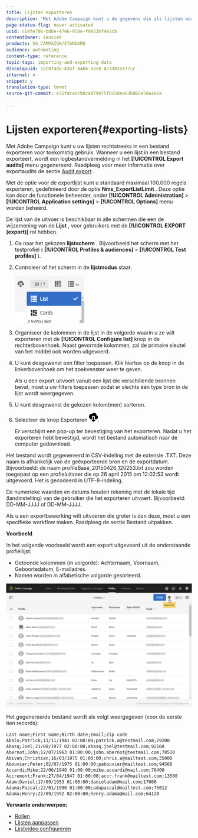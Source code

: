 ```yaml
---
title: Lijsten exporteren
description: 'Met Adobe Campaign kunt u de gegevens die als lijsten worden weergegeven, vanuit een overzichtsscherm rechtstreeks in een bestand exporteren voor toekomstig gebruik. '
page-status-flag: never-activated
uuid: c64fe706-bd6e-4746-958e-f94226f4e2cb
contentOwner: sauviat
products: SG_CAMPAIGN/STANDARD
audience: automating
content-type: reference
topic-tags: importing-and-exporting-data
discoiquuid: 12c874da-435f-44b6-a3c8-873301e177cc
internal: n
snippet: y
translation-type: tm+mt
source-git-commit: e35fdca6cb8cad79975f8150aa63bd65e50a4e1a

---
```



# Lijsten exporteren{#exporting-lists}

Met Adobe Campaign kunt u uw lijsten rechtstreeks in een bestand exporteren voor toekomstig gebruik. Wanneer u een lijst in een bestand exporteert, wordt een logbestandvermelding in het **[!UICONTROL Export audits]** menu gegenereerd. Raadpleeg voor meer informatie over exportaudits de sectie [Audit export](../../administration/using/auditing-export-logs.md) .

Met de optie voor de exportlijst kunt u standaard maximaal 100.000 regels exporteren, gedefinieerd door de optie **Nms_ExportListLimit** . Deze optie kan door de functionele beheerder, onder **[!UICONTROL Administration]** > **[!UICONTROL Application settings]** > **[!UICONTROL Options]** menu worden beheerd.

De lijst van de uitvoer is beschikbaar in alle schermen die een de wijzemening van de **Lijst** , voor gebruikers met de **[!UICONTROL EXPORT (export)]** rol hebben.

1. Ga naar het gekozen **lijstscherm** . Bijvoorbeeld het scherm met het testprofiel ( **[!UICONTROL Profiles & audiences]** > **[!UICONTROL Test profiles]** ).
1. Controleer of het scherm in de **lijstmodus** staat.

   ![](assets/export_list_mode_switch.png)

1. Organiseer de kolommen in de lijst in de volgorde waarin u ze wilt exporteren met de **[!UICONTROL Configure list]** knop in de rechterbovenhoek. Naast gevormde kolommen, zal de primaire sleutel van het middel ook worden uitgevoerd.
1. U kunt desgewenst een filter toepassen. Klik hiertoe op de knop in de linkerbovenhoek om het zoekvenster weer te geven.

   Als u een export uitvoert vanuit een lijst die verschillende bronnen bevat, moet u uw filters toepassen zodat er slechts één type bron in de lijst wordt weergegeven.

1. U kunt desgewenst de gekozen kolom(men) sorteren.
1. Selecteer de knop Exporteren ![](assets/exportlistbutton.png).

   Er verschijnt een pop-up ter bevestiging van het exporteren. Nadat u het exporteren hebt bevestigd, wordt het bestand automatisch naar de computer gedownload.

Het bestand wordt gegenereerd in CSV-indeling met de extensie .TXT. Deze naam is afhankelijk van de geëxporteerde bron en de exportdatum. Bijvoorbeeld: de naam profileBase_20150426_120253.txt zou worden toegepast op een profieluitvoer die op 26 april 2015 om 12:02:53 wordt uitgevoerd. Het is gecodeerd in UTF-8-indeling.

De numerieke waarden en datums houden rekening met de lokale tijd (landinstelling) van de gebruiker die het exporteren uitvoert. Bijvoorbeeld: DD-MM-JJJJ of DD-MM-JJJJ.

Als u een exportbewerking wilt uitvoeren die groter is dan deze, moet u een specifieke workflow maken. Raadpleeg de sectie Bestand [](../../automating/using/extract-file.md) uitpakken.

**Voorbeeld**

In het volgende voorbeeld wordt een export uitgevoerd uit de onderstaande profiellijst:

* Getoonde kolommen (in volgorde): Achternaam, Voornaam, Geboortedatum, E-mailadres.
* Namen worden in alfabetische volgorde gesorteerd.

![](assets/export_list_example1.png)

Het gegenereerde bestand wordt als volgt weergegeven (voor de eerste tien records):

```
Last name;First name;Birth date;Email;Zip code
Abalo;Patrick;11/11/1941 02:00:00;patrick.a@testmail.com;29200
Abasq;Joel;21/08/1977 02:00:00;abasq.joel@testmail.com;92160
Abernot;John;12/07/1963 01:00:00;john.abernot@testmail.com;78510
Abiven;Christian;16/03/1975 01:00:00;chris.a@mailtest.com;35000
Abouvier;Peter;02/07/1975 01:00:00;pabouvier@mailtest.com;94560
Accardi;Mike;22/06/1948 01:00:00;mike.accardi@mail.com;76400
Accremont;Frank;27/04/1947 01:00:00;accr.frank@mailtest.com;13500
Adam;Daniel;17/09/1953 01:00:00;danieladam@mail.com;17000
Adama;Pascal;22/01/1990 01:00:00;adapascal@mailtest.com;75012
Adama;Henry;22/09/1992 02:00:00;henry.adama@mail.com;64120
```

**Verwante onderwerpen:**

* [Rollen](../../administration/using/list-of-roles.md)
* [Lijsten aanpassen](../../start/using/customizing-lists.md)
* [Lijstvideo configureren](https://docs.adobe.com/content/help/en/campaign-learn/campaign-standard-tutorials/getting-started/configure-a-list.html)
